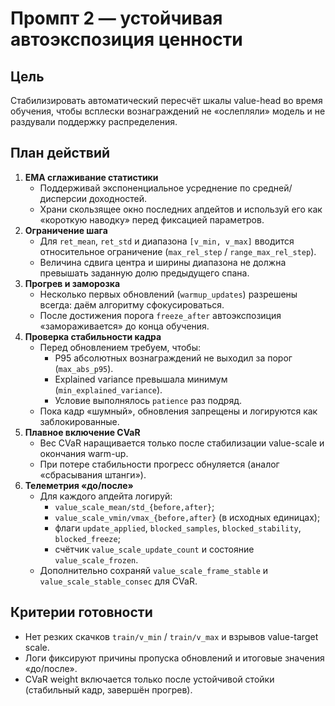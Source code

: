 # Промпт 2 — устойчивая автоэкспозиция ценности

## Цель
Стабилизировать автоматический пересчёт шкалы value-head во время обучения, чтобы всплески вознаграждений не «ослепляли» модель и не раздували поддержку распределения.

## План действий
1. **EMA сглаживание статистики**
   - Поддерживай экспоненциальное усреднение по средней/дисперсии доходностей.
   - Храни скользящее окно последних апдейтов и используй его как «короткую наводку» перед фиксацией параметров.
2. **Ограничение шага**
   - Для `ret_mean`, `ret_std` и диапазона `[v_min, v_max]` вводится относительное ограничение (`max_rel_step` / `range_max_rel_step`).
   - Величина сдвига центра и ширины диапазона не должна превышать заданную долю предыдущего спана.
3. **Прогрев и заморозка**
   - Несколько первых обновлений (`warmup_updates`) разрешены всегда: даём алгоритму сфокусироваться.
   - После достижения порога `freeze_after` автоэкспозиция «замораживается» до конца обучения.
4. **Проверка стабильности кадра**
   - Перед обновлением требуем, чтобы:
     - P95 абсолютных вознаграждений не выходил за порог (`max_abs_p95`).
     - Explained variance превышала минимум (`min_explained_variance`).
     - Условие выполнялось `patience` раз подряд.
   - Пока кадр «шумный», обновления запрещены и логируются как заблокированные.
5. **Плавное включение CVaR**
   - Вес CVaR наращивается только после стабилизации value-scale и окончания warm-up.
   - При потере стабильности прогресс обнуляется (аналог «сбрасывания штанги»).
6. **Телеметрия «до/после»**
   - Для каждого апдейта логируй:
     - `value_scale_mean/std_{before,after}`;
     - `value_scale_vmin/vmax_{before,after}` (в исходных единицах);
     - флаги `update_applied`, `blocked_samples`, `blocked_stability`, `blocked_freeze`;
     - счётчик `value_scale_update_count` и состояние `value_scale_frozen`.
   - Дополнительно сохраняй `value_scale_frame_stable` и `value_scale_stable_consec` для CVaR.

## Критерии готовности
- Нет резких скачков `train/v_min` / `train/v_max` и взрывов value-target scale.
- Логи фиксируют причины пропуска обновлений и итоговые значения «до/после».
- CVaR weight включается только после устойчивой стойки (стабильный кадр, завершён прогрев).
